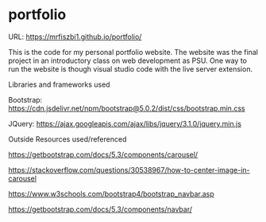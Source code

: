 # portfolio
URL: https://mrfiszbi1.github.io/portfolio/

This is the code for my personal portfolio website. The website was the final project in an introductory class on web development as PSU.
One way to run the website is though visual studio code with the live server extension. 

Libraries and frameworks used

Bootstrap: https://cdn.jsdelivr.net/npm/bootstrap@5.0.2/dist/css/bootstrap.min.css

JQuery: https://ajax.googleapis.com/ajax/libs/jquery/3.1.0/jquery.min.js

Outside Resources used/referenced

https://getbootstrap.com/docs/5.3/components/carousel/

https://stackoverflow.com/questions/30538967/how-to-center-image-in-carousel

https://www.w3schools.com/bootstrap4/bootstrap_navbar.asp

https://getbootstrap.com/docs/5.3/components/navbar/

